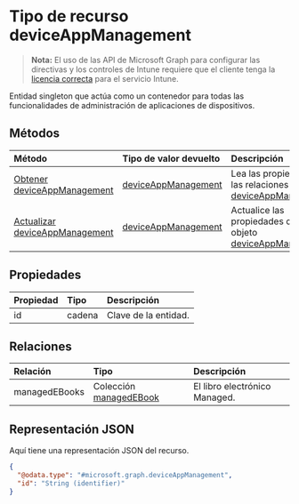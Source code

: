 # <a name="deviceappmanagement-resource-type"></a>Tipo de recurso deviceAppManagement

> **Nota:** El uso de las API de Microsoft Graph para configurar las directivas y los controles de Intune requiere que el cliente tenga la [licencia correcta](https://go.microsoft.com/fwlink/?linkid=839381) para el servicio Intune.

Entidad singleton que actúa como un contenedor para todas las funcionalidades de administración de aplicaciones de dispositivos.
## <a name="methods"></a>Métodos
|Método|Tipo de valor devuelto|Descripción|
|:---|:---|:---|
|[Obtener deviceAppManagement](../api/intune_books_deviceappmanagement_get.md)|[deviceAppManagement](../resources/intune_books_deviceappmanagement.md)|Lea las propiedades y las relaciones del objeto [deviceAppManagement](../resources/intune_books_deviceappmanagement.md).|
|[Actualizar deviceAppManagement](../api/intune_books_deviceappmanagement_update.md)|[deviceAppManagement](../resources/intune_books_deviceappmanagement.md)|Actualice las propiedades de un objeto [deviceAppManagement](../resources/intune_books_deviceappmanagement.md).|

## <a name="properties"></a>Propiedades
|Propiedad|Tipo|Descripción|
|:---|:---|:---|
|id|cadena|Clave de la entidad.|

## <a name="relationships"></a>Relaciones
|Relación|Tipo|Descripción|
|:---|:---|:---|
|managedEBooks|Colección [managedEBook](../resources/intune_books_managedebook.md)|El libro electrónico Managed.|

## <a name="json-representation"></a>Representación JSON
Aquí tiene una representación JSON del recurso.
<!-- {
  "blockType": "resource",
  "keyProperty": "id",
  "@odata.type": "microsoft.graph.deviceAppManagement"
}
-->
``` json
{
  "@odata.type": "#microsoft.graph.deviceAppManagement",
  "id": "String (identifier)"
}
```



